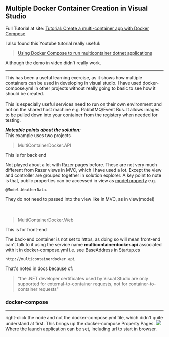 

## Multiple Docker Container Creation in Visual Studio

Full Tutorial at site: [Tutorial: Create a multi-container app with Docker Compose](https://docs.microsoft.com/en-us/visualstudio/containers/tutorial-multicontainer?view=vs-2019)

I also found this Youtube tutorial really useful:
>[Using Docker Compose to run multicontainer dotnet applications](https://youtu.be/4GzIE5KbCOw)

Although the demo in video didn't really work.

---
This has been a useful learning exercise, as it shows how multiple containers can be used in developing in visual studio.  I have used docker-compose.yml in other projects without really going to basic to see how it should be created.  <br/><br/>
This is especially useful services need to run on their own environment and not on the shared host machine e.g. RabbitMQ/Event Bus.  It allows images to be pulled down into your container from the registery when needed for testing.

*****Noteable points about the solution:*****<br/>
This example uses two projects
> MultiContainerDocker.API

This is for back end

Not played about a lot with Razer pages before.  These are not very much different from Razer views in MVC, which I have used a lot.  Except the view and controller are grouped together in solution explorer.  A key point to note is that, public properties can be accessed in view as [model property](https://youtu.be/VI40Y3kFcNc?t=388) e.g. 
```
@Model.WeatherData. 
``` 
They do not need to passed into the view like in MVC, as in view(model) 
<br/><br/><br/>


> MultiContainerDocker.Web

This is for front-end

The back-end container is not set to https, as doing so will mean front-end can't talk to it using the service name **multicontainerdocker.api** associated with it in docker-compose.yml i.e. see BaseAddress in Startup.cs
```
http://multicontainerdocker.api
```
That's noted in docs because of: <br/>

>    "the .NET developer certificates used by Visual Studio are only supported for external-to-container requests, not for container-to-container requests"

### docker-compose
---

right-click the node and not the docker-compose.yml file, which didn't quite understand at first.  This brings up the docker-compose Property Pages. 
![](https://docs.microsoft.com/en-us/visualstudio/containers/media/tutorial-multicontainer/launch-action.png?view=vs-2019)
Where the launch application can be set, including url to start in browser.

